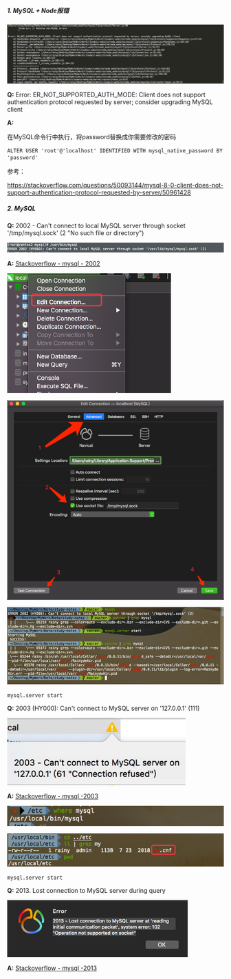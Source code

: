 

##### 1. MySQL + Node报错

![node-mysql-error](./sp/node-mysql-error.png ":no-zoom")

**Q:** Error: ER_NOT_SUPPORTED_AUTH_MODE: Client does not support authentication protocol requested by server; consider upgrading MySQL client

**A:**

在MySQL命令行中执行，将password替换成你需要修改的密码

```mysql
ALTER USER 'root'@'localhost' IDENTIFIED WITH mysql_native_password BY 'password'
```

参考：

https://stackoverflow.com/questions/50093144/mysql-8-0-client-does-not-support-authentication-protocol-requested-by-server/50961428



##### 2. MySQL

**Q:** 2002 - Can't connect to local MySQL server through socket '/tmp/mysql.sock' (2 "No such file or directory")

![mysql-error-2002](./sp/mysql-error-2002.png ":no-zoom")

**A:** [Stackoverflow - mysql - 2002](https://stackoverflow.com/questions/11657829/error-2002-hy000-cant-connect-to-local-mysql-server-through-socket-var-run)

![edit-connection](./sp/edit-connection.png ":no-zoom")

![mysql-use-socket](./sp/mysql-use-socket.png ":no-zoom")

![mysql-2002](./sp/mysql-2002.png ":no-zoom")

```mysql
mysql.server start
```

**Q:** 2003 (HY000): Can't connect to MySQL server on '127.0.0.1' (111)

![mysql-error-2003](./sp/mysql-error-2003.png ":no-zoom")

**A:** [Stackoverflow - mysql -2003](https://stackoverflow.com/questions/1673530/error-2003-hy000-cant-connect-to-mysql-server-on-127-0-0-1-111)

![where-mysql](./sp/where-mysql.png ":no-zoom")

![my.cnf](./sp/my-cnf.png ":no-zoom")

```mysql
mysql.server start
```



**Q:** 2013. Lost connection to MySQL server during query

![mysql-error-2013](./sp/mysql-error-2013.png ":no-zoom")

**A:** [Stackoverflow - mysql -2013](https://stackoverflow.com/questions/10563619/error-code-2013-lost-connection-to-mysql-server-during-query)



